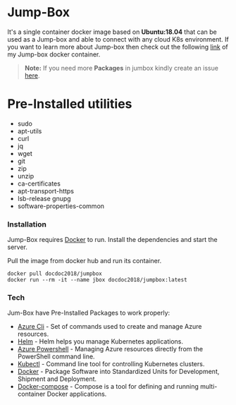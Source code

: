 # Jump-Box
It's a single container docker image based on **Ubuntu:18.04** that can be used as a Jump-box and able to connect with any cloud K8s environment.
If you want to learn more about Jump-box then check out the following [link](https://github.com/khalfan123/jumpbox) of my Jump-box docker container.

> **Note:** If you need more **Packages** in jumbox kindly create an issue [here](https://github.com/khalfan123/jumpbox/issues).

# Pre-Installed utilities
 - sudo 
 - apt-utils 
 - curl 
 - jq 
 - wget 
 - git 
 - zip 
 - unzip 
 - ca-certificates 
 - apt-transport-https 
 - lsb-release gnupg  
 - software-properties-common 

### Installation

Jump-Box requires [Docker](https://docs.docker.com/engine/install/) to run.
Install the dependencies and start the server.

Pull the image from docker hub and run its container.

``` 
docker pull docdoc2018/jumpbox
docker run --rm -it --name jbox docdoc2018/jumpbox:latest
```

### Tech

Jum-Box have Pre-Installed Packages to work properly:

* [Azure Cli] - Set of commands used to create and manage Azure resources.
* [Helm] - Helm helps you manage Kubernetes applications.
* [Azure Powershell] - Managing Azure resources directly from the PowerShell command line.
* [Kubectl] - Command line tool for controlling Kubernetes clusters.
* [Docker] - Package Software into Standardized Units for Development, Shipment and Deployment.
* [Docker-compose] - Compose is a tool for defining and running multi-container Docker applications.







[//]: # (These are reference links used in the body of this note and get stripped out when the markdown processor does its job. There is no need to format nicely because it shouldn't be seen. Thanks SO - http://stackoverflow.com/questions/4823468/store-comments-in-markdown-syntax)


   [Azure Cli]: <https://docs.microsoft.com/en-us/cli/azure/what-is-azure-cli?view=azure-cli-latest>
   [helm]: <https://helm.sh/>
   [Azure Powershell]: <https://docs.microsoft.com/en-us/powershell/azure/?view=azps-4.2.0>
   [Kubectl]: <https://kubernetes.io/docs/tasks/tools/install-kubectl/>
   [Docker]: <https://www.docker.com/>
   [Docker-compose]: <https://docs.docker.com/compose/>
 

